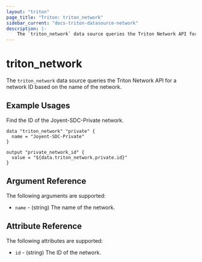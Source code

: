 ```yaml
---
layout: "triton"
page_title: "Triton: triton_network"
sidebar_current: "docs-triton-datasource-network"
description: |-
    The `triton_network` data source queries the Triton Network API for network IDs.
---
```


# triton\_network

The `triton_network` data source queries the Triton Network API for a network ID
based on the name of the network.

## Example Usages

Find the ID of the Joyent-SDC-Private network.

```hcl
data "triton_network" "private" {
  name = "Joyent-SDC-Private"
}

output "private_network_id" {
  value = "${data.triton_network.private.id}"
}
```

## Argument Reference

The following arguments are supported:

* `name` - (string)
    The name of the network.

## Attribute Reference

The following attributes are supported:

* `id` - (string)
    The ID of the network.
